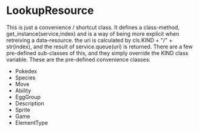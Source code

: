 
# LookupResource
This is just a convenience / shortcut class.
It defines a class-method, get_instance(service,index)
and is a way of being more explicit when retreiving a data-resource.
the uri is calculated by cls.KIND + "/" + str(index),
and the result of service.queue(uri) is returned.
There are a few pre-defined sub-classes of this,
and they simply override the KIND class variable.
These are the pre-defined convenience classes:
* Pokedex
* Species
* Move
* Ability
* EggGroup
* Description
* Sprite
* Game
* ElementType
